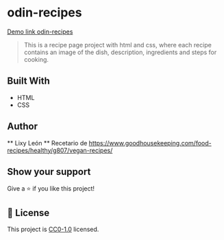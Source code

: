 # odin-recipes
[Demo link odin-recipes](https://lixyleon.github.io/odin-recipes/)

>This is a recipe page project with html and css, where each recipe contains an image of the dish, description, ingredients and steps for cooking.

## Built With
- HTML
- CSS

## Author
** Lixy León **
Recetario de https://www.goodhousekeeping.com/food-recipes/healthy/g807/vegan-recipes/

## Show your support

Give a ⭐️ if you like this project!

## 📝 License

This project is [CC0-1.0](LICENSE) licensed.

